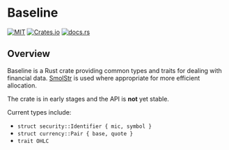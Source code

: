 # Baseline
[![MIT](https://img.shields.io/crates/l/baseline?style=for-the-badge)](https://choosealicense.com/licenses/lgpl-3.0/) [![Crates.io](https://img.shields.io/crates/v/baseline?style=for-the-badge)](https://crates.io/crates/baseline) [![docs.rs](https://img.shields.io/badge/docs.rs-baseline-rs?style=for-the-badge)](https://docs.rs/baseline)

## Overview
Baseline is a Rust crate providing common types and traits for dealing with financial data.
[SmolStr](https://crates.io/crates/smol_str) is used where appropriate for more efficient allocation.

The crate is in early stages and the API is **not** yet stable.

Current types include:
 - `struct security::Identifier { mic, symbol }`
 - `struct currency::Pair { base, quote }`
 - `trait OHLC`

